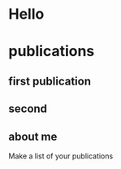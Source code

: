 # Hello
# publications
## first publication
## second
## about me
Make a list of your publications 
#
